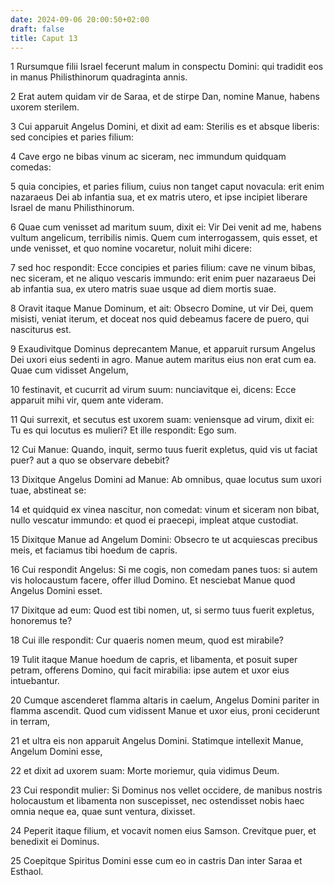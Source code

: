```yaml
---
date: 2024-09-06 20:00:50+02:00
draft: false
title: Caput 13
---
```





1 Rursumque filii Israel fecerunt malum in conspectu Domini: qui tradidit eos in manus Philisthinorum quadraginta annis.

2 Erat autem quidam vir de Saraa, et de stirpe Dan, nomine Manue, habens uxorem sterilem.

3 Cui apparuit Angelus Domini, et dixit ad eam: Sterilis es et absque liberis: sed concipies et paries filium:

4 Cave ergo ne bibas vinum ac siceram, nec immundum quidquam comedas:

5 quia concipies, et paries filium, cuius non tanget caput novacula: erit enim nazaraeus Dei ab infantia sua, et ex matris utero, et ipse incipiet liberare Israel de manu Philisthinorum.

6 Quae cum venisset ad maritum suum, dixit ei: Vir Dei venit ad me, habens vultum angelicum, terribilis nimis. Quem cum interrogassem, quis esset, et unde venisset, et quo nomine vocaretur, noluit mihi dicere:

7 sed hoc respondit: Ecce concipies et paries filium: cave ne vinum bibas, nec siceram, et ne aliquo vescaris immundo: erit enim puer nazaraeus Dei ab infantia sua, ex utero matris suae usque ad diem mortis suae.

8 Oravit itaque Manue Dominum, et ait: Obsecro Domine, ut vir Dei, quem misisti, veniat iterum, et doceat nos quid debeamus facere de puero, qui nasciturus est.

9 Exaudivitque Dominus deprecantem Manue, et apparuit rursum Angelus Dei uxori eius sedenti in agro. Manue autem maritus eius non erat cum ea. Quae cum vidisset Angelum,

10 festinavit, et cucurrit ad virum suum: nunciavitque ei, dicens: Ecce apparuit mihi vir, quem ante videram.

11 Qui surrexit, et secutus est uxorem suam: veniensque ad virum, dixit ei: Tu es qui locutus es mulieri? Et ille respondit: Ego sum.

12 Cui Manue: Quando, inquit, sermo tuus fuerit expletus, quid vis ut faciat puer? aut a quo se observare debebit?

13 Dixitque Angelus Domini ad Manue: Ab omnibus, quae locutus sum uxori tuae, abstineat se:

14 et quidquid ex vinea nascitur, non comedat: vinum et siceram non bibat, nullo vescatur immundo: et quod ei praecepi, impleat atque custodiat.

15 Dixitque Manue ad Angelum Domini: Obsecro te ut acquiescas precibus meis, et faciamus tibi hoedum de capris.

16 Cui respondit Angelus: Si me cogis, non comedam panes tuos: si autem vis holocaustum facere, offer illud Domino. Et nesciebat Manue quod Angelus Domini esset.

17 Dixitque ad eum: Quod est tibi nomen, ut, si sermo tuus fuerit expletus, honoremus te?

18 Cui ille respondit: Cur quaeris nomen meum, quod est mirabile?

19 Tulit itaque Manue hoedum de capris, et libamenta, et posuit super petram, offerens Domino, qui facit mirabilia: ipse autem et uxor eius intuebantur.

20 Cumque ascenderet flamma altaris in caelum, Angelus Domini pariter in flamma ascendit. Quod cum vidissent Manue et uxor eius, proni ceciderunt in terram,

21 et ultra eis non apparuit Angelus Domini. Statimque intellexit Manue, Angelum Domini esse,

22 et dixit ad uxorem suam: Morte moriemur, quia vidimus Deum.

23 Cui respondit mulier: Si Dominus nos vellet occidere, de manibus nostris holocaustum et libamenta non suscepisset, nec ostendisset nobis haec omnia neque ea, quae sunt ventura, dixisset.

24 Peperit itaque filium, et vocavit nomen eius Samson. Crevitque puer, et benedixit ei Dominus.

25 Coepitque Spiritus Domini esse cum eo in castris Dan inter Saraa et Esthaol.

